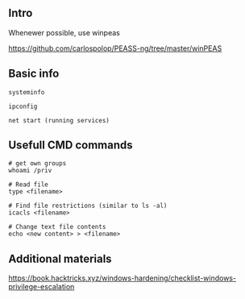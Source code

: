 ## Intro
Whenewer possible, use winpeas

https://github.com/carlospolop/PEASS-ng/tree/master/winPEAS

## Basic info
```
systeminfo

ipconfig

net start (running services)
```

## Usefull CMD commands
```
# get own groups
whoami /priv

# Read file
type <filename>

# Find file restrictions (similar to ls -al)
icacls <filename>

# Change text file contents
echo <new content> > <filename>
```

## Additional materials
https://book.hacktricks.xyz/windows-hardening/checklist-windows-privilege-escalation
